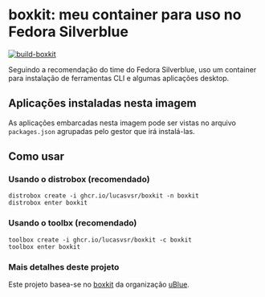 # boxkit: meu container para uso no Fedora Silverblue

[![build-boxkit](https://github.com/lucasvsr/boxkit/actions/workflows/build-boxkit.yml/badge.svg)](https://github.com/lucasvsr/boxkit/actions/workflows/build-boxkit.yml)


Seguindo a recomendação do time do Fedora Silverblue, uso um container para instalação de ferramentas CLI e algumas aplicações desktop.

## Aplicações instaladas nesta imagem

As aplicações embarcadas nesta imagem pode ser vistas no arquivo `packages.json` agrupadas pelo gestor que irá instalá-las.

## Como usar

### Usando o distrobox (recomendado)

    distrobox create -i ghcr.io/lucasvsr/boxkit -n boxkit
    distrobox enter boxkit

### Usando o toolbx (recomendado)

    toolbox create -i ghcr.io/lucasvsr/boxkit -c boxkit
    toolbox enter boxkit

### Mais detalhes deste projeto

Este projeto basea-se no [boxkit](https://github.com/ublue-os/boxkit) da organização [uBlue](https://github.com/ublue-os).
